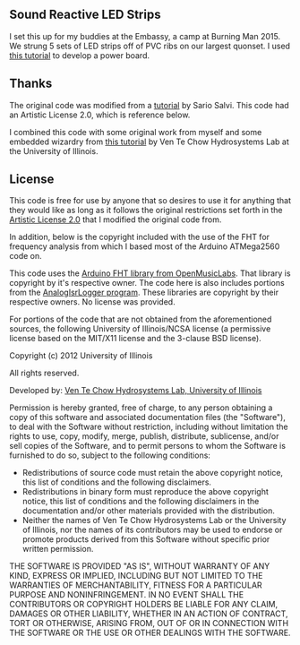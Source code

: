 ## Sound Reactive LED Strips

I set this up for my buddies at the Embassy, a camp at Burning Man 2015. We strung 5 sets of LED strips off of PVC ribs on our largest quonset. I used [this tutorial](https://learn.adafruit.com/rgb-led-strips/usage) to develop a power board.

## Thanks

The original code was modified from a [tutorial](https://bochovj.wordpress.com/2013/09/14/lightbox-a-vj-oriented-leds-controller/) by Sario Salvi. This code had an Artistic License 2.0, which is reference below.

I combined this code with some original work from myself and some embedded wizardry from [this tutorial](http://vtchl.uiuc.edu/node/557) by Ven Te Chow Hydrosystems Lab at the University of Illinois.

## License

This code is free for use by anyone that so desires to use it for anything that they would like as long as it follows the original restrictions set forth in the [Artistic License 2.0](http://opensource.org/licenses/artistic-license-2.0) that I modified the original code from. 

In addition, below is the copyright included with the use of the FHT for frequency analysis from which I based most of the Arduino ATMega2560 code on.

This code uses the [Arduino FHT library from OpenMusicLabs](http://wiki.openmusiclabs.com/wiki/ArduinoFHT).  That library is copyright by it's respective owner.  The code here is also includes portions from the [AnalogIsrLogger program](http://code.google.com/p/beta-lib/downloads/list). These libraries are copyright by their respective owners.  No license was provided.

For portions of the code that are not obtained from the aforementioned sources, the following University of Illinois/NCSA license (a permissive license based on the MIT/X11 license and the 3-clause BSD license).

Copyright (c) 2012 University of Illinois

All rights reserved.
 
Developed by: [Ven Te Chow Hydrosystems Lab, University of Illinois](http://vtchl.illinois.edu)

Permission is hereby granted, free of charge, to any person obtaining a copy of this software and associated documentation files (the "Software"), to deal with the Software without restriction, including without limitation the rights to use, copy, modify, merge, publish, distribute, sublicense, and/or sell copies of the Software, and to permit persons to whom the Software is furnished to do so, subject to the following conditions:
 
 - Redistributions of source code must retain the above copyright notice, this list of conditions and the following disclaimers.
 - Redistributions in binary form must reproduce the above copyright notice, this list of conditions and the following disclaimers in the documentation and/or other materials provided with the distribution.
- Neither the names of Ven Te Chow Hydrosystems Lab or the University of Illinois, nor the names of its contributors may be used to endorse or promote products derived from this Software without specific prior written permission. 
 
THE SOFTWARE IS PROVIDED "AS IS", WITHOUT WARRANTY OF ANY KIND, EXPRESS OR IMPLIED, INCLUDING BUT NOT LIMITED TO THE WARRANTIES OF MERCHANTABILITY, FITNESS FOR A PARTICULAR PURPOSE AND NONINFRINGEMENT. IN NO EVENT SHALL THE CONTRIBUTORS OR COPYRIGHT HOLDERS BE LIABLE FOR ANY CLAIM, DAMAGES OR OTHER LIABILITY, WHETHER IN AN ACTION OF CONTRACT, TORT OR OTHERWISE, ARISING FROM, OUT OF OR IN CONNECTION WITH THE SOFTWARE OR THE USE OR OTHER DEALINGS WITH THE SOFTWARE.
